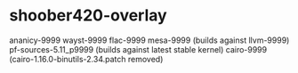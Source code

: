# shoober420-overlay

ananicy-9999
wayst-9999
flac-9999
mesa-9999 (builds against llvm-9999)
pf-sources-5.11_p9999 (builds against latest stable kernel)
cairo-9999 (cairo-1.16.0-binutils-2.34.patch removed)
